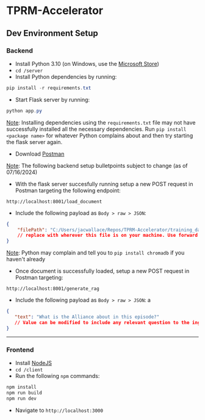 # TPRM-Accelerator
## Dev Environment Setup

### Backend
* Install Python 3.10 (on Windows, use the [Microsoft Store](https://apps.microsoft.com/detail/9pjpw5ldxlz5?hl=en-us&gl=US))
* ``cd /server``
* Install Python dependencies by running:

```powershell
pip install -r requirements.txt
```

* Start Flask server by running:
```powershell
python app.py
```
<u>Note</u>: Installing dependencies using the ``requirements.txt`` file may not have successfully installed all the necessary dependencies. Run ``pip install <package name>`` for whatever Python complains about and then try starting the flask server again.

* Download [Postman](https://www.postman.com/downloads/)

<u>Note</u>: The following backend setup bulletpoints subject to change (as of 07/16/2024)
* With the flask server succesfully running setup a new POST request in Postman targeting the following endpoint: 
```
http://localhost:8001/load_document
```

* Include the following payload as ``Body > raw > JSON``:

```JSON
{
    "filePath": "C:/Users/jacwallace/Repos/TPRM-Accelerator/training_data/office_s1_e4.txt" 
    // replace with wherever this file is on your machine. Use forward slashes -> /
}
```

<u>Note</u>: Python may complain and tell you to ``pip install chromadb`` if you haven't already

* Once document is successfully loaded, setup a new POST request in Postman targeting:
```
http://localhost:8001/generate_rag
```

* Include the following payload as ``Body > raw > JSON``:
a
```JSON
{
   "text": "What is the Alliance about in this episode?"
   // Value can be modified to include any relevant question to the ingested data.
}
```
___

### Frontend
* Install [NodeJS](https://nodejs.org/en)
* ``cd /client``
* Run the following ``npm`` commands:

```powershell
npm install
npm run build
npm run dev
```

* Navigate to ``http://localhost:3000``
